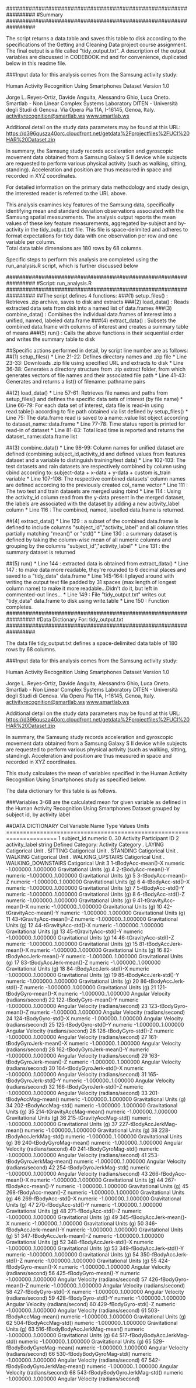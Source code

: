 #################################################################
#Summary
#################################################################

The script returns a data.table and saves this table to disk according to the specifications of the Getting and Cleaning
Data project course assignment.  The final output is a file called "tidy_output.txt".  A description of the output variables
are discussed in CODEBOOK.md and for convenience, duplicated below in this readme file.

###Input data for this analysis comes from the Samsung activity study:

Human Activity Recognition Using Smartphones Dataset
Version 1.0

Jorge L. Reyes-Ortiz, Davide Anguita, Alessandro Ghio, Luca Oneto.
Smartlab - Non Linear Complex Systems Laboratory
DITEN - Università degli Studi di Genova.
Via Opera Pia 11A, I-16145, Genoa, Italy.
activityrecognition@smartlab.ws
www.smartlab.ws

Additional detail on the study data parameters may be found at this URL: 
https://d396qusza40orc.cloudfront.net/getdata%2Fprojectfiles%2FUCI%20HAR%20Dataset.zip 

In summary, the Samsung study records acceleration and gyroscopic movement data obtained from a Samsung Galaxy S II device while subjects are requested to perform
various physical activity (such as walking, sitting, standing).  Acceleration and position are thus measured in space and recorded in XYZ coordinates.

For detailed information on the primary data methodology and study design, the interested reader is referred to the URL above.

This analysis examines key features of the Samsung data, specifically identifying mean and standard deviation observations associated with the Samsung spatial measurements.
The analysis output reports the mean values of these key feature measurements, aggregated by-subject and by-activity in the tidy_output.txt file.
This file is space-delimited and adheres to format expectations for tidy data with one observation per row and one variable per column.  
Total data table dimensions are 180 rows by 68 columns.

Specific steps to perform this analysis are completed using the run_analysis.R script, which is further discussed below

#################################################################
#Script: run_analysis.R
#################################################################
##The script defines 4 functions:
###(1) setup_files() : Retrieves .zip archive, saves to disk and extracts
###(2) load_data() : Reads extracted data sets from disk into a named list of data.frames
###(3) combine_data() : Combines the individual data.frames of interest into a unified, named, labeled data.frame 
###(4) extract_data() : Subsets the combined data.frame with columns of interest and creates a summary table of means
###(5) run() : Calls the above functions in their sequential order and writes the summary table to disk

##Specific actions performed in detail, by script line number are as follows:
##(1) setup_files()
	* Line 21-22: Defines directory names and .zip file
	* Line 23-33: Downloads .zip file using specified URL and extracts to disk
	* Line 36-38: Generates a directory structure from .zip extract folder, from which generates vectors of file names and their associated file path
	* Line 41-43: Generates and returns a list() of filename::pathname pairs

##(2) load_data()
	* Line 57-61: Retrieves file names and paths from setup_files() and defines the specific data sets of interest (by file name)
	* Line 66-79: For each data set of interest, data file is read-in using read.table() according to file path obtained via list defined by setup_files()
	* Line 75:    The data.frame read is saved to a name::value list object according to dataset_name::data.frame
	* Line 77-78: Time status report is printed for read-in of dataset
	* Line 81-83: Total load time is reported and returns the dataset_name::data.frame list

##(3) combine_data()
	* Line 98-99: Column names for unified dataset are defined (combining subject_id,activity_id and defined values from features dataset and a variable to distinguish training/test data)
	* Line 102-103: The test datasets and rain datasets are respectively combined by column using cbind according to: subject-data + x-data + y-data + custom is_train variable
	* Line 107-108: The respective combined datasets' column names are defined according to the previously created col_name vector
	* Line 111    : The two test and train datasets are merged using rbind
	* Line 114    : Using the activity_id column read from the y-data present in the merged dataset, the labels are associated with the dataset by adding a new activity_label column
	* Line 116    : The combined, named, labelled data.frame is returned.

##(4) extract_data()
	* Line 129    : a subset of the combined data.frame is defined to include columns "subject_id","activity_label" and all column titles partially matching "mean()" or "std()"
	* Line 130    : a summary dataset is defined by taking the column-wise mean of all numeric columns and grouping by the columns "subject_id","activity_label"
	* Line 131    : the summary dataset is returned

##(5) run()
	* Line 144    : extracted data is obtained from extract_data()
	* Line 147    : to make data more readable, they're rounded to 6 decimal places and saved to a "tidy_data" data.frame
	* Line 145-164: I played around with writing the output text file padded by 31 spaces (max length of longest column name) to make it more readable...Didn't do it, but left in commented-out lines...
	* Line 149    : File "tidy_output.txt" writes out "tidy_data" data.frame to disk using write.table
	* Line 150    : Function completes.
#################################################################
#Data Dictionary For: tidy_output.txt
#################################################################

The data file tidy_output.txt defines a space-delimited data table of 180 rows by 68 columns.  

###Input data for this analysis comes from the Samsung activity study:

Human Activity Recognition Using Smartphones Dataset
Version 1.0

Jorge L. Reyes-Ortiz, Davide Anguita, Alessandro Ghio, Luca Oneto.
Smartlab - Non Linear Complex Systems Laboratory
DITEN - Università degli Studi di Genova.
Via Opera Pia 11A, I-16145, Genoa, Italy.
activityrecognition@smartlab.ws
www.smartlab.ws

Additional detail on the study data parameters may be found at this URL: 
https://d396qusza40orc.cloudfront.net/getdata%2Fprojectfiles%2FUCI%20HAR%20Dataset.zip 

In summary, the Samsung study records acceleration and gyroscopic movement data obtained from a Samsung Galaxy S II device while subjects are requested to perform
various physical activity (such as walking, sitting, standing).  Acceleration and position are thus measured in space and recorded in XYZ coordinates.

This study calculates the mean of variables specified in the Human Activity Recognition Using Smartphones study as specified below.

The data dictionary for this table is as follows.


###Variables 3-68 are the calculated mean for given variable as defined in the Human Activity Recognition Using Smartphones Dataset grouped by subject id, by activity label


##DATA DICTIONARY
	Col	Variable Name					Type 	Values				Units
	=====================================================================
	1	subject_id						numeric	0..30				Activity Participant ID
	2	activity_label					string	Defined Category:	Activity Category
	.											LAYING				Catigorical Unit
	.											SITTING				Catigorical Unit
	.											STANDING			Catigorical Unit
	.											WALKING				Catigorical Unit
	.											WALKING_UPSTAIRS	Catigorical Unit
	.											WALKING_DOWNSTAIRS	Catigorical Unit
	3	1-tBodyAcc-mean()-X				numeric	-1.000000..1.000000	Gravitational Units (g)
	4	2-tBodyAcc-mean()-Y				numeric	-1.000000..1.000000	Gravitational Units (g)
	5	3-tBodyAcc-mean()-Z				numeric	-1.000000..1.000000	Gravitational Units (g)
	6	4-tBodyAcc-std()-X				numeric	-1.000000..1.000000	Gravitational Units (g)
	7	5-tBodyAcc-std()-Y				numeric	-1.000000..1.000000	Gravitational Units (g)
	8	6-tBodyAcc-std()-Z				numeric	-1.000000..1.000000	Gravitational Units (g)
	9	41-tGravityAcc-mean()-X			numeric	-1.000000..1.000000	Gravitational Units (g)
	10	42-tGravityAcc-mean()-Y			numeric	-1.000000..1.000000	Gravitational Units (g)
	11	43-tGravityAcc-mean()-Z			numeric	-1.000000..1.000000	Gravitational Units (g)
	12	44-tGravityAcc-std()-X			numeric	-1.000000..1.000000	Gravitational Units (g)
	13	45-tGravityAcc-std()-Y			numeric	-1.000000..1.000000	Gravitational Units (g)
	14	46-tGravityAcc-std()-Z			numeric	-1.000000..1.000000	Gravitational Units (g)
	15	81-tBodyAccJerk-mean()-X		numeric	-1.000000..1.000000	Gravitational Units (g)
	16	82-tBodyAccJerk-mean()-Y		numeric	-1.000000..1.000000	Gravitational Units (g)
	17	83-tBodyAccJerk-mean()-Z		numeric	-1.000000..1.000000	Gravitational Units (g)
	18	84-tBodyAccJerk-std()-X			numeric	-1.000000..1.000000	Gravitational Units (g)
	19	85-tBodyAccJerk-std()-Y			numeric	-1.000000..1.000000	Gravitational Units (g)
	20	86-tBodyAccJerk-std()-Z			numeric	-1.000000..1.000000	Gravitational Units (g)
	21	121-tBodyGyro-mean()-X			numeric	-1.000000..1.000000	Angular Velocity (radians/second)
	22	122-tBodyGyro-mean()-Y			numeric	-1.000000..1.000000	Angular Velocity (radians/second)
	23	123-tBodyGyro-mean()-Z			numeric	-1.000000..1.000000	Angular Velocity (radians/second)
	24	124-tBodyGyro-std()-X			numeric	-1.000000..1.000000	Angular Velocity (radians/second)
	25	125-tBodyGyro-std()-Y			numeric	-1.000000..1.000000	Angular Velocity (radians/second)
	26	126-tBodyGyro-std()-Z			numeric	-1.000000..1.000000	Angular Velocity (radians/second)
	27	161-tBodyGyroJerk-mean()-X		numeric	-1.000000..1.000000	Angular Velocity (radians/second)
	28	162-tBodyGyroJerk-mean()-Y		numeric	-1.000000..1.000000	Angular Velocity (radians/second)
	29	163-tBodyGyroJerk-mean()-Z		numeric	-1.000000..1.000000	Angular Velocity (radians/second)
	30	164-tBodyGyroJerk-std()-X		numeric	-1.000000..1.000000	Angular Velocity (radians/second)
	31	165-tBodyGyroJerk-std()-Y		numeric	-1.000000..1.000000	Angular Velocity (radians/second)
	32	166-tBodyGyroJerk-std()-Z		numeric	-1.000000..1.000000	Angular Velocity (radians/second)
	33	201-tBodyAccMag-mean()			numeric	-1.000000..1.000000	Gravitational Units (g)
	34	202-tBodyAccMag-std()			numeric	-1.000000..1.000000	Gravitational Units (g)
	35	214-tGravityAccMag-mean()		numeric	-1.000000..1.000000	Gravitational Units (g)
	36	215-tGravityAccMag-std()		numeric	-1.000000..1.000000	Gravitational Units (g)
	37	227-tBodyAccJerkMag-mean()		numeric	-1.000000..1.000000	Gravitational Units (g)
	38	228-tBodyAccJerkMag-std()		numeric	-1.000000..1.000000	Gravitational Units (g)
	39	240-tBodyGyroMag-mean()			numeric	-1.000000..1.000000	Angular Velocity (radians/second)
	40	241-tBodyGyroMag-std()			numeric	-1.000000..1.000000	Angular Velocity (radians/second)
	41	253-tBodyGyroJerkMag-mean()		numeric	-1.000000..1.000000	Angular Velocity (radians/second)
	42	254-tBodyGyroJerkMag-std()		numeric	-1.000000..1.000000	Angular Velocity (radians/second)
	43	266-fBodyAcc-mean()-X			numeric	-1.000000..1.000000	Gravitational Units (g)
	44	267-fBodyAcc-mean()-Y			numeric	-1.000000..1.000000	Gravitational Units (g)
	45	268-fBodyAcc-mean()-Z			numeric	-1.000000..1.000000	Gravitational Units (g)
	46	269-fBodyAcc-std()-X			numeric	-1.000000..1.000000	Gravitational Units (g)
	47	270-fBodyAcc-std()-Y			numeric	-1.000000..1.000000	Gravitational Units (g)
	48	271-fBodyAcc-std()-Z			numeric	-1.000000..1.000000	Gravitational Units (g)
	49	345-fBodyAccJerk-mean()-X		numeric	-1.000000..1.000000	Gravitational Units (g)
	50	346-fBodyAccJerk-mean()-Y		numeric	-1.000000..1.000000	Gravitational Units (g)
	51	347-fBodyAccJerk-mean()-Z		numeric	-1.000000..1.000000	Gravitational Units (g)
	52	348-fBodyAccJerk-std()-X		numeric	-1.000000..1.000000	Gravitational Units (g)
	53	349-fBodyAccJerk-std()-Y		numeric	-1.000000..1.000000	Gravitational Units (g)
	54	350-fBodyAccJerk-std()-Z		numeric	-1.000000..1.000000	Gravitational Units (g)
	55	424-fBodyGyro-mean()-X			numeric	-1.000000..1.000000	Angular Velocity (radians/second)
	56	425-fBodyGyro-mean()-Y			numeric	-1.000000..1.000000	Angular Velocity (radians/second)
	57	426-fBodyGyro-mean()-Z			numeric	-1.000000..1.000000	Angular Velocity (radians/second)
	58	427-fBodyGyro-std()-X			numeric	-1.000000..1.000000	Angular Velocity (radians/second)
	59	428-fBodyGyro-std()-Y			numeric	-1.000000..1.000000	Angular Velocity (radians/second)
	60	429-fBodyGyro-std()-Z			numeric	-1.000000..1.000000	Angular Velocity (radians/second)
	61	503-fBodyAccMag-mean()			numeric	-1.000000..1.000000	Gravitational Units (g)
	62	504-fBodyAccMag-std()			numeric	-1.000000..1.000000	Gravitational Units (g)
	63	516-fBodyBodyAccJerkMag-mean()	numeric	-1.000000..1.000000	Gravitational Units (g)
	64	517-fBodyBodyAccJerkMag-std()	numeric	-1.000000..1.000000	Gravitational Units (g)
	65	529-fBodyBodyGyroMag-mean()		numeric	-1.000000..1.000000	Angular Velocity (radians/second)
	66	530-fBodyBodyGyroMag-std()		numeric	-1.000000..1.000000	Angular Velocity (radians/second)
	67	542-fBodyBodyGyroJerkMag-mean()	numeric	-1.000000..1.000000	Angular Velocity (radians/second)
	68	543-fBodyBodyGyroJerkMag-std()	numeric	-1.000000..1.000000	Angular Velocity (radians/second)


